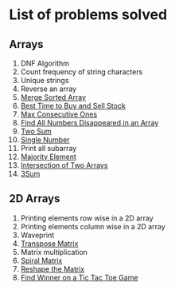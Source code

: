 # List of problems solved

## Arrays

1. DNF Algorithm
2. Count frequency of string characters
3. Unique strings
4. Reverse an array
5. [Merge Sorted Array](https://leetcode.com/problems/merge-sorted-array/description/)
6. [Best Time to Buy and Sell Stock](https://leetcode.com/problems/best-time-to-buy-and-sell-stock/description/)
7. [Max Consecutive Ones](https://leetcode.com/problems/max-consecutive-ones/description/)
8. [Find All Numbers Disappeared in an Array](https://leetcode.com/problems/find-all-numbers-disappeared-in-an-array/description/)
9. [Two Sum](https://leetcode.com/problems/two-sum/description/)
10. [Single Number](https://leetcode.com/problems/single-number/description/)
11. Print all subarray
12. [Majority Element](https://leetcode.com/problems/majority-element/description/)
13. [Intersection of Two Arrays](https://leetcode.com/problems/intersection-of-two-arrays/description/)
14. [3Sum](https://leetcode.com/problems/3sum/description/)

## 2D Arrays

1. Printing elements row wise in a 2D array
2. Printing elements column wise in a 2D array
3. Waveprint
4. [Transpose Matrix](https://leetcode.com/problems/transpose-matrix/description/)
5. Matrix multiplication
6. [Spiral Matrix](https://leetcode.com/problems/spiral-matrix/description/)
7. [Reshape the Matrix](https://leetcode.com/problems/reshape-the-matrix/description/)
8. [Find Winner on a Tic Tac Toe Game](https://leetcode.com/problems/find-winner-on-a-tic-tac-toe-game/description/)
